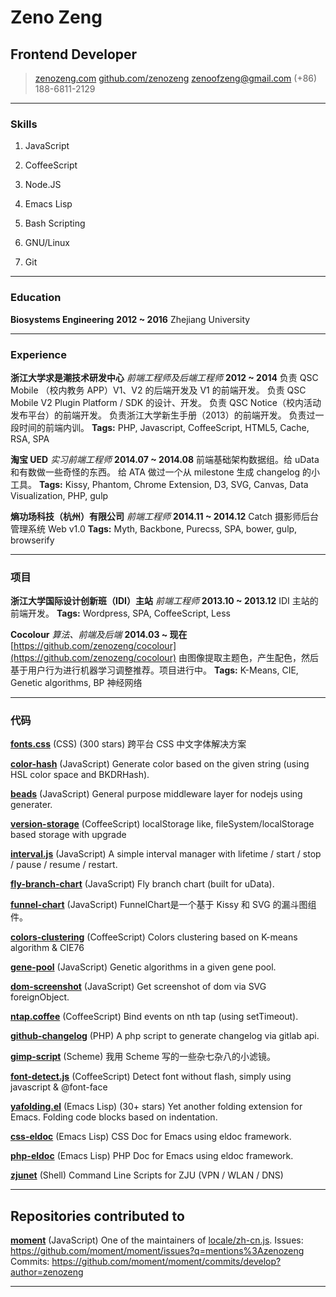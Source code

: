 # Zeno Zeng

## Frontend Developer

> [zenozeng.com](http://zenozeng.com)
> [github.com/zenozeng](http://github.com/zenozeng)
> [zenoofzeng@gmail.com](mailto:zenoofzeng@gmail.com)
> (+86) 188-6811-2129

------

### Skills

1. JavaScript

1. CoffeeScript

1. Node.JS

1. Emacs Lisp

1. Bash Scripting

1. GNU/Linux

1. Git

------

### Education

**Biosystems Engineering** __2012 ~ 2016__
    Zhejiang University

------

### Experience

**浙江大学求是潮技术研发中心** *前端工程师及后端工程师* __2012 ~ 2014__
    负责 QSC Mobile （校内教务 APP）V1、V2 的后端开发及 V1 的前端开发。
    负责 QSC Mobile V2 Plugin Platform / SDK 的设计、开发。
    负责 QSC Notice（校内活动发布平台）的前端开发。
    负责浙江大学新生手册（2013）的前端开发。
    负责过一段时间的前端内训。
    **Tags:** PHP, Javascript, CoffeeScript, HTML5, Cache, RSA, SPA

**淘宝 UED** *实习前端工程师* __2014.07 ~ 2014.08__
    前端基础架构数据组。给 uData 和有数做一些奇怪的东西。
    给 ATA 做过一个从 milestone 生成 changelog 的小工具。
    **Tags:** Kissy, Phantom, Chrome Extension, D3, SVG, Canvas, Data Visualization, PHP, gulp

**熵功场科技（杭州）有限公司** *前端工程师* __2014.11 ~ 2014.12__
    Catch 摄影师后台管理系统 Web v1.0
    **Tags:** Myth, Backbone, Purecss, SPA, bower, gulp, browserify

------

### 项目

**浙江大学国际设计创新班（IDI）主站** *前端工程师* __2013.10 ~ 2013.12__
    IDI 主站的前端开发。
    **Tags:** Wordpress, SPA, CoffeeScript, Less

**Cocolour** *算法、前端及后端* __2014.03 ~ 现在__
    [https://github.com/zenozeng/cocolour](https://github.com/zenozeng/cocolour)
    由图像提取主题色，产生配色，然后基于用户行为进行机器学习调整推荐。项目进行中。
    **Tags:** K-Means, CIE, Genetic algorithms, BP 神经网络

------

### 代码

**[fonts.css](https://github.com/zenozeng/fonts.css)** (CSS) (300 stars)
    跨平台 CSS 中文字体解决方案

**[color-hash](https://github.com/zenozeng/color-hash)** (JavaScript)
    Generate color based on the given string (using HSL color space and BKDRHash).

**[beads](https://github.com/zenozeng/beads)** (JavaScript)
    General purpose middleware layer for nodejs using generater.

**[version-storage](https://github.com/zenozeng/version-storage)** (CoffeeScript)
    localStorage like, fileSystem/localStorage based storage with upgrade

**[interval.js](https://github.com/zenozeng/interval.js)** (JavaScript)
    A simple interval manager with lifetime / start / stop / pause / resume / restart.

**[fly-branch-chart](https://github.com/zenozeng/fly-branch-chart)** (JavaScript)
    Fly branch chart (built for uData).

**[funnel-chart](https://github.com/zenozeng/funnel-chart)** (JavaScript)
    FunnelChart是一个基于 Kissy 和 SVG 的漏斗图组件。

**[colors-clustering](https://github.com/zenozeng/colors-clustering)** (CoffeeScript)
    Colors clustering based on K-means algorithm & CIE76

**[gene-pool](https://github.com/zenozeng/gene-pool)** (JavaScript)
    Genetic algorithms in a given gene pool.

**[dom-screenshot](https://github.com/zenozeng/dom-screenshot)** (JavaScript)
    Get screenshot of dom via SVG foreignObject.

**[ntap.coffee](https://github.com/zenozeng/ntap.coffee)** (CoffeeScript)
    Bind events on nth tap (using setTimeout).

**[github-changelog](https://github.com/zenozeng/gitlab-changelog)** (PHP)
    A php script to generate changelog via gitlab api.

**[gimp-script](https://github.com/zenozeng/gimp-script)** (Scheme)
    我用 Scheme 写的一些杂七杂八的小滤镜。

**[font-detect.js](https://github.com/zenozeng/font-detect.js)** (CoffeeScript)
    Detect font without flash, simply using javascript & @font-face

**[yafolding.el](https://github.com/zenozeng/yafolding.el)** (Emacs Lisp) (30+ stars)
    Yet another folding extension for Emacs. Folding code blocks based on indentation.

**[css-eldoc](https://github.com/zenozeng/css-eldoc)** (Emacs Lisp)
    CSS Doc for Emacs using eldoc framework.

**[php-eldoc](https://github.com/zenozeng/php-eldoc)** (Emacs Lisp)
    PHP Doc for Emacs using eldoc framework.

**[zjunet](https://github.com/QSCTech/zjunet)** (Shell)
    Command Line Scripts for ZJU (VPN / WLAN / DNS)

------

## Repositories contributed to

**[moment](https://github.com/moment/moment)** (JavaScript)
    One of the maintainers of [locale/zh-cn.js](https://github.com/moment/moment/blob/develop/locale/zh-cn.js).
    Issues: https://github.com/moment/moment/issues?q=mentions%3Azenozeng
    Commits: https://github.com/moment/moment/commits/develop?author=zenozeng

------
